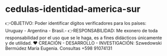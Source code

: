 # cedulas-identidad-america-sur
👉OBJETIVO: Poder identificar dígitos verificadores para los países: Uruguay - Argentina - Brasil.-
👉RESPONSABILIDAD: Me exonero de toda responsabilidad por el uso que se le haga, es a fines didácticos únicamente y de utilidad.
♥ CREACIÓN - DESARROLLO - INVESTIGACIÓN: Szwedowski Bermúdez María Eugenia. Consultas +598 91074131

